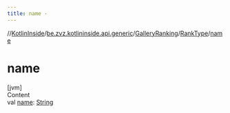 ```yaml
---
title: name -
---
```

//[KotlinInside](../../../index.md)/[be.zvz.kotlininside.api.generic](../../index.md)/[GalleryRanking](../index.md)/[RankType](index.md)/[name](name.md)



# name  
[jvm]  
Content  
val [name](name.md): [String](https://kotlinlang.org/api/latest/jvm/stdlib/kotlin/-string/index.html)  



